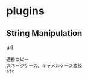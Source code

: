 # plugins 

## String Manipulation

[url](https://plugins.jetbrains.com/plugin/2162-string-manipulation)

```
連番コピー
スネークケース、キャメルケース変換
etc
```


